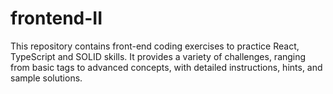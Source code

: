 # frontend-II
 This repository contains front-end coding exercises to practice React, TypeScript and SOLID skills. It provides a variety of challenges, ranging from basic tags to advanced concepts, with detailed instructions, hints, and sample solutions.
